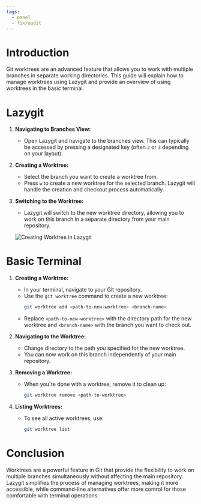 ```yaml
---
tags:
  - panel
  - fix/audit
---
```

# Introduction
Git worktrees are an advanced feature that allows you to work with multiple branches in separate working directories. This guide will explain how to manage worktrees using Lazygit and provide an overview of using worktrees in the basic terminal.

# Lazygit
1. **Navigating to Branches View:**
   - Open Lazygit and navigate to the branches view. This can typically be accessed by pressing a designated key (often `2` or `3` depending on your layout).

2. **Creating a Worktree:**
   - Select the branch you want to create a worktree from.
   - Press `w` to create a new worktree for the selected branch. Lazygit will handle the creation and checkout process automatically.

3. **Switching to the Worktree:**
   - Lazygit will switch to the new worktree directory, allowing you to work on this branch in a separate directory from your main repository.

   ![Creating Worktree in Lazygit](991fb6c210af82f9f3b49f5286a355de_MD5.gif)

# Basic Terminal
1. **Creating a Worktree:**
   - In your terminal, navigate to your Git repository.
   - Use the `git worktree` command to create a new worktree:
     ```bash
     git worktree add <path-to-new-worktree> <branch-name>
     ```
   - Replace `<path-to-new-worktree>` with the directory path for the new worktree and `<branch-name>` with the branch you want to check out.

2. **Navigating to the Worktree:**
   - Change directory to the path you specified for the new worktree.
   - You can now work on this branch independently of your main repository.

3. **Removing a Worktree:**
   - When you're done with a worktree, remove it to clean up:
     ```bash
     git worktree remove <path-to-worktree>
     ```

4. **Listing Worktrees:**
   - To see all active worktrees, use:
     ```bash
     git worktree list
     ```

# Conclusion
Worktrees are a powerful feature in Git that provide the flexibility to work on multiple branches simultaneously without affecting the main repository. Lazygit simplifies the process of managing worktrees, making it more accessible, while command-line alternatives offer more control for those comfortable with terminal operations.

